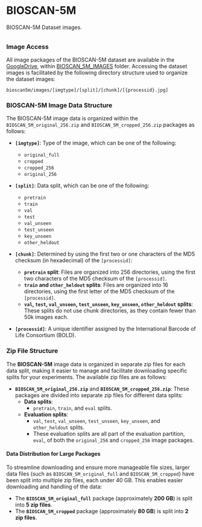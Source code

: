 # BIOSCAN-5M

BIOSCAN-5M Dataset images. 

###### <h3> Image Access
All image packages of the BIOSCAN-5M dataset are available in the [GoogleDrive](https://drive.google.com/drive/u/1/folders/1Jc57eKkeiYrnUBc9WlIp-ZS_L1bVlT-0),
within [BIOSCAN_5M_IMAGES](https://drive.google.com/drive/u/1/folders/1tZ5V_qWSPdDwD90oLz_Uqykp1AoBzLVM) folder.
Accessing the dataset images is facilitated by the following directory structure used to organize the dataset images:

```plaintext
bioscan5m/images/[imgtype]/[split]/[chunk]/[{processid}.jpg]
```

### BIOSCAN-5M Image Data Structure

The BIOSCAN-5M image data is organized within the `BIOSCAN_5M_original_256.zip` and `BIOSCAN_5M_cropped_256.zip` packages as follows:

- **`[imgtype]`**: Type of the image, which can be one of the following:
  - `original_full`
  - `cropped`
  - `cropped_256`
  - `original_256`

- **`[split]`**: Data split, which can be one of the following:
  - `pretrain`
  - `train`
  - `val`
  - `test`
  - `val_unseen`
  - `test_unseen`
  - `key_unseen`
  - `other_heldout`

- **`[chunk]`**: Determined by using the first two or one characters of the MD5 checksum (in hexadecimal) of the `[processid]`:
  - **`pretrain` split**: Files are organized into 256 directories, using the first two characters of the MD5 checksum of the `[processid]`.
  - **`train` and `other_heldout` splits**: Files are organized into 16 directories, using the first letter of the MD5 checksum of the `[processid]`.
  - **`val`, `test`, `val_unseen`, `test_unseen`, `key_unseen`, `other_heldout` splits**: These splits do not use chunk directories, as they contain fewer than 50k images each.

- **`[processid]`**: A unique identifier assigned by the International Barcode of Life Consortium (BOLD).


### Zip File Structure

The **BIOSCAN-5M** image data is organized in separate zip files for each data split, making it easier to manage and facilitate downloading specific splits for your experiments. The available zip files are as follows:

- **`BIOSCAN_5M_original_256.zip`** and **`BIOSCAN_5M_cropped_256.zip`**: These packages are divided into separate zip files for different data splits:
  - **Data splits**: 
    - `pretrain`, `train`, and `eval` splits.
  - **Evaluation splits**: 
    - `val`, `test`, `val_unseen`, `test_unseen`, `key_unseen`, and `other_heldout` splits.
    - These evaluation splits are all part of the evaluation partition, `eval`, of both the `original_256` and `cropped_256` image packages.

#### Data Distribution for Large Packages

To streamline downloading and ensure more manageable file sizes, larger data files (such as `BIOSCAN_5M_original_full` and `BIOSCAN_5M_cropped`) have been split into multiple zip files, each under 40 GB. This enables easier downloading and handling of the data:

- The **`BIOSCAN_5M_original_full`** package (approximately **200 GB**) is split into **5 zip files**.
- The **`BIOSCAN_5M_cropped`** package (approximately **80 GB**) is split into **2 zip files**.



